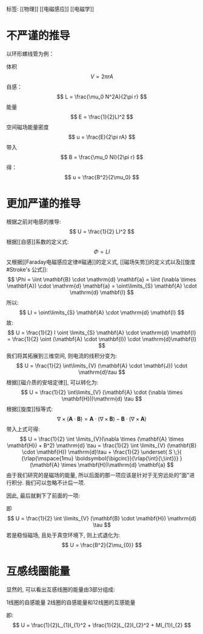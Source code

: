 标签: [[物理]] [[电磁感应]] [[电磁学]] 

# 不严谨的推导

以环形螺线管为例：

体积
$$
V = 2\pi rA
$$
自感：
$$
L = \frac{\mu_0 N^2A}{2\pi r}
$$
能量
$$
E = \frac{1}{2}LI^2
$$
空间磁场能量密度
$$
u = \frac{E}{2\pi rA}
$$
带入
$$
B = \frac{\mu_0 NI}{2\pi r}
$$
得：
$$
u = \frac{B^2}{2\mu_0}
$$
# 更加严谨的推导

根据之前对电感的推导: 
$$
U = \frac{1}{2} LI^2
$$
根据[[自感]]系数的定义式: 
$$
\Phi = LI
$$
又根据[[Faraday电磁感应定律#磁通]]的定义式, [[磁场矢势]]的定义式以及[[旋度#Stroke's 公式]]: 
$$
\Phi = \iint \mathbf{B} \cdot \mathrm{d} \mathbf{a} = \iint (\nabla \times \mathbf{A}) \cdot \mathrm{d} \mathbf{a} = \oint\limits_{S} \mathbf{A} \cdot \mathrm{d} \mathbf{l}
$$
所以: 
$$
LI = \oint\limits_{S} \mathbf{A} \cdot \mathrm{d} \mathbf{l}
$$
故: 
$$
U = \frac{1}{2} I \oint \limits_{S} \mathbf{A} \cdot \mathrm{d} \mathbf{l} = \frac{1}{2} \oint (\mathbf{A} \cdot \mathbf{I}) \cdot \mathrm{d}\mathbf{l}
$$
我们将其拓展到三维空间, 则电流的线积分变为: 
$$
U = \frac{1}{2} \int\limits_{V} (\mathbf{A} \cdot \mathbf{J}) \cdot \mathrm{d}\tau
$$
根据[[磁介质的安培定律]], 可以转化为: 
$$
U = \frac{1}{2} \int\limits_{V} (\mathbf{A} \cdot (\nabla \times \mathbf{H}))\mathrm{d} \tau
$$
根据[[旋度]]恒等式: 
$$
\nabla \times (\mathbf{A} \cdot \mathbf{B}) = \mathbf{A} \cdot (\nabla \times \mathbf{B}) - \mathbf{B} \cdot (\nabla \times \mathbf{A})
$$
带入上式可得: 
$$
U = \frac{1}{2} \int \limits_{V}(\nabla \times (\mathbf{A} \times \mathbf{H}) + B^2) \mathrm{d} \tau = \frac{1}{2} \int \limits_{V} (\mathbf{B} \cdot \mathbf{H}) \mathrm{d}\tau + \frac{1}{2} \underset{ S \;}{ {\rlap{\mspace{1mu} \boldsymbol{\bigcirc}}{\rlap{\int}{\;\int}}} }  (\mathbf{A} \times \mathbf{H})\mathrm{d} \mathbf{a}
$$
由于我们研究的是磁场的能量, 所以后面的那一项应该是针对于无穷远处的"面"进行积分. 我们可以忽略不计后一项. 

因此, 最后就剩下了前面的一项: 

即
$$
U = \frac{1}{2} \int \limits_{V} (\mathbf{B} \cdot \mathbf{H}) \mathrm{d} \tau
$$
若是稳恒磁场, 且处于真空环境下, 则上式退化为: 
$$
U = \frac{B^2}{2\mu_{0}}
$$
# 互感线圈能量

显然的, 可以看出互感线圈的能量由3部分组成: 

1线圈的自感能量 2线圈的自感能量和12线圈的互感能量

即: 
$$
U = \frac{1}{2}L_{1}I_{1}^2 + \frac{1}{2}L_{2}I_{2}^2 + MI_{1}I_{2}
$$